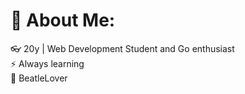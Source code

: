 # 💫 About Me:
👓 20y | Web Development Student and Go enthusiast<br>⚡️ Always learning<br>🎹 BeatleLover
